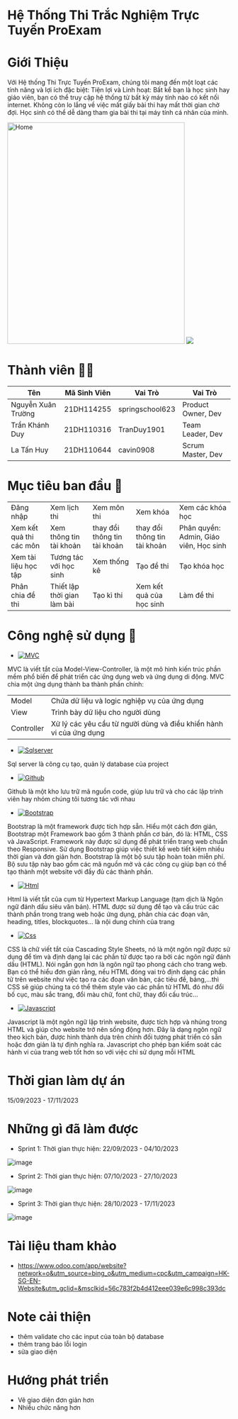 # Hệ Thống Thi Trắc Nghiệm Trực Tuyến ProExam
# Giới Thiệu
Với Hệ thống Thi Trực Tuyến ProExam, chúng tôi mang đến một loạt các tính năng và lợi ích đặc biệt: Tiện lợi và Linh hoạt: Bất kể bạn là học sinh hay giáo viên, bạn có thể truy cập hệ thống từ bất kỳ máy tính nào có kết nối internet. Không còn lo lắng về việc mất giấy bài thi hay mất thời gian chờ đợi. Học sinh có thể dễ dàng tham gia bài thi tại máy tính cá nhân của mình.

<img width="400" height="500" alt="Home" src="https://github.com/cavin0908/Nhom5_HeThongThiTracNghiemOnline_T6_Ca2/assets/130212092/358c7f57-0ab9-4bb4-af51-f3c0d692f93a"> ![](https://media.giphy.com/media/JGMaGy5beukJ96I5Xw/giphy.gif)

# Thành viên 👨‍💻
| Tên | Mã Sinh Viên | Vai Trò | Vai Trò |
|---|---|---|---|
| Nguyễn Xuân Trường | 21DH114255 | springschool623 | Product Owner, Dev |
| Trần Khánh Duy | 21DH110316 | TranDuy1901 | Team Leader, Dev |  
| La Tấn Huy | 21DH110644 | cavin0908 | Scrum Master, Dev |

# Mục tiêu ban đầu 🎯
| | | | | |
|---|---|---|---|---|
| Đăng nhập | Xem lịch thi | Xem môn thi | Xem khóa | Xem các khóa học |
| Xem kết quả thi các môn | Xem thông tin tài khoản | thay đổi thông tin tài khoản | thay đổi thông tin tài khoản | Phân quyền: Admin, Giáo viên, Học sinh |
| Xem tài liệu học tập | Tương tác với học sinh | Xem thống kê | Tạo đề thi | Tạo khóa học |
| Phân chia đề thi | Thiết lập thời gian làm bài | Tạo kì thi | Xem kết quả của học sinh | Làm đề thi |

# Công nghệ sử dụng 💾
- [![MVC]([])]([https://docs.microsoft.com/en-us/aspnet/core/mvc/](https://dotnet.microsoft.com/en-us/apps/aspnet/mvc))

MVC là viết tắt của Model-View-Controller, là một mô hình kiến trúc phần mềm phổ biến để phát triển các ứng dụng web và ứng dụng di động. MVC chia một ứng dụng thành ba thành phần chính:

| | |
|---|---|
| Model | Chứa dữ liệu và logic nghiệp vụ của ứng dụng |
| View | Trình bày dữ liệu cho người dùng |
| Controller | Xử lý các yêu cầu từ người dùng và điều khiển hành vi của ứng dụng |

- [![Sqlserver]([])]([https://docs.microsoft.com/en-us/aspnet/core/mvc/](https://dotnet.microsoft.com/en-us/apps/aspnet/mvc))

Sql server là công cụ tạo, quản lý database của project
- [![Github]([])]([https://docs.microsoft.com/en-us/aspnet/core/mvc/](https://dotnet.microsoft.com/en-us/apps/aspnet/mvc))

Github là một kho lưu trữ mã nguồn code, giúp lưu trữ và cho các lập trình viên hay nhóm chúng tôi tương tác với nhau 

- [![Bootstrap]([])]([https://docs.microsoft.com/en-us/aspnet/core/mvc/](https://dotnet.microsoft.com/en-us/apps/aspnet/mvc))

Bootstrap là một framework được tích hợp sẵn. Hiểu một cách đơn giản, Bootstrap một Framework bao gồm 3 thành phần cơ bản, đó là: HTML, CSS và JavaScript. Framework này được sử dụng để phát triển trang web chuẩn theo Responsive. Sử dụng Bootstrap giúp việc thiết kế web tiết kiệm nhiều thời gian và đơn giản hơn. Bootstrap là một bộ sưu tập hoàn toàn miễn phí. Bộ sưu tập này bao gồm các mã nguồn mở và các công cụ giúp bạn có thể tạo thành một website với đầy đủ các thành phần.

- [![Html]([])]([https://docs.microsoft.com/en-us/aspnet/core/mvc/](https://dotnet.microsoft.com/en-us/apps/aspnet/mvc))

Html là viết tắt của cụm từ Hypertext Markup Language (tạm dịch là Ngôn ngữ đánh dấu siêu văn bản). HTML được sử dụng để tạo và cấu trúc các thành phần trong trang web hoặc ứng dụng, phân chia các đoạn văn, heading, titles, blockquotes… là nội dung chính của trang

- [![Css]([])]([https://docs.microsoft.com/en-us/aspnet/core/mvc/](https://dotnet.microsoft.com/en-us/apps/aspnet/mvc))

CSS là chữ viết tắt của Cascading Style Sheets, nó là một ngôn ngữ được sử dụng để tìm và định dạng lại các phần tử được tạo ra bởi các ngôn ngữ đánh dấu (HTML). Nói ngắn gọn hơn là ngôn ngữ tạo phong cách cho trang web. Bạn có thể hiểu đơn giản rằng, nếu HTML đóng vai trò định dạng các phần tử trên website như việc tạo ra các đoạn văn bản, các tiêu đề, bảng,…thì CSS sẽ giúp chúng ta có thể thêm style vào các phần tử HTML đó như đổi bố cục, màu sắc trang, đổi màu chữ, font chữ, thay đổi cấu trúc…
  
- [![Javascript]([])]([https://docs.microsoft.com/en-us/aspnet/core/mvc/](https://dotnet.microsoft.com/en-us/apps/aspnet/mvc))

Javascript là một ngôn ngữ lập trình website, được tích hợp và nhúng trong HTML và giúp cho website trở nên sống động hơn. Đây là dạng ngôn ngữ theo kịch bản, được hình thành dựa trên chính đối tượng phát triển có sẵn hoặc đơn giản là tự định nghĩa ra. Javascript cho phép bạn kiểm soát các hành vi của trang web tốt hơn so với việc chỉ sử dụng mỗi HTML

# Thời gian làm dự án
15/09/2023 - 17/11/2023

# Những gì đã làm được
- Sprint 1:
Thời gian thực hiện: 22/09/2023 - 04/10/2023

![image](https://github.com/cavin0908/Nhom5_HeThongThiTracNghiemOnline_T6_Ca2/assets/130212092/18aad7a7-1d3d-4fe0-9907-bc379a49a917)

- Sprint 2:
Thời gian thực hiện: 07/10/2023 - 27/10/2023

![image](https://github.com/cavin0908/Nhom5_HeThongThiTracNghiemOnline_T6_Ca2/assets/130212092/523a5747-0425-4456-b973-1ba278d4702d)

- Sprint 3:
Thời gian thực hiện: 28/10/2023 - 17/11/2023

![image](https://github.com/cavin0908/Nhom5_HeThongThiTracNghiemOnline_T6_Ca2/assets/130212092/3ae2d635-e169-41d0-964b-b82929a620ba)

# Tài liệu tham khảo
- https://www.odoo.com/app/website?network=o&utm_source=bing_o&utm_medium=cpc&utm_campaign=HK-SG-EN-Website&utm_gclid=&msclkid=56c783f2b4d412eee039e6c998c393dc

# Note cải thiện
- thêm validate cho các input của toàn bộ database
- thêm trang báo lỗi login
- sửa giao diện

# Hướng phát triển
- Vẽ giao diện đơn giản hơn
- Nhiều chức năng hơn
  
